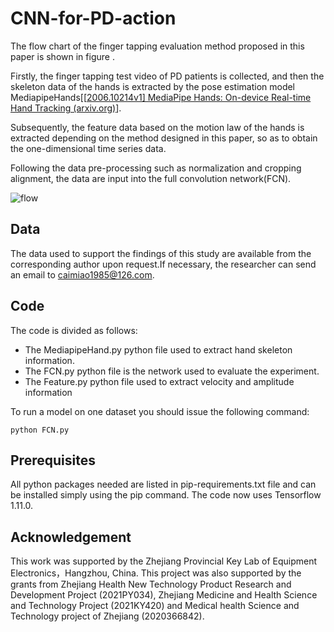 # CNN-for-PD-action
The flow chart of the finger tapping evaluation method proposed in this paper is shown in figure . 

Firstly, the finger tapping test video of PD patients is collected, and then the skeleton data of the hands is extracted by the pose estimation model MediapipeHands[[[2006.10214v1\] MediaPipe Hands: On-device Real-time Hand Tracking (arxiv.org)](https://arxiv.org/abs/2006.10214v1)]. 

Subsequently, the feature data based on the motion law of the hands is extracted depending on the method designed in this paper, so as to obtain the one-dimensional time series data. 

Following the data pre-processing such as normalization and cropping alignment, the data are input into the full convolution network(FCN).

![flow](C:\Users\lukang\Desktop\SourceCode\flow.PNG)

## Data 

The data used to support the findings of this study are available from the corresponding author upon request.If necessary, the researcher can send an email to [caimiao1985@126.com](mailto:caimiao1985@126.com).

## Code 

The code is divided as follows: 

* The MediapipeHand.py python file used to extract hand skeleton information. 
* The FCN.py  python file is the network used to evaluate the experiment.
* The Feature.py python file used to extract velocity and amplitude information

To run a model on one dataset you should issue the following command: 

```
python FCN.py 
```

## Prerequisites

All python packages needed are listed in pip-requirements.txt  file and can be installed simply using the pip command. 
The code now uses Tensorflow 1.11.0.

## Acknowledgement

This work was supported by the Zhejiang Provincial Key Lab of Equipment Electronics，Hangzhou, China. This project was also supported by the grants from Zhejiang Health New Technology Product Research and Development Project (2021PY034), Zhejiang Medicine and Health Science and Technology Project (2021KY420) and Medical health Science and Technology project of Zhejiang (2020366842).



